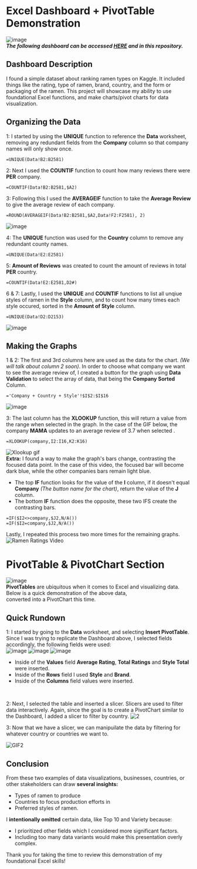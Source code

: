 # Excel Dashboard + PivotTable Demonstration

![image](https://github.com/user-attachments/assets/6f2861c7-20eb-4ec5-8335-8aadedd07582)
 <BR>
**_The following dashboard can be accessed [HERE](https://1drv.ms/x/s!AuV0f7giR2NGhC6TURBWo16u7rl8?e=SQLigE) and in this repository._**

## Dashboard Description
I found a simple dataset about ranking ramen types on Kaggle. It included things like the rating, type of ramen, brand, country, and the form or packaging of the ramen. This project will
showcase my ability to use foundational Excel functions, and make charts/pivot charts for data visualization.


## Organizing the Data

1: I started by using the **UNIQUE** function to reference the **Data** worksheet, removing any redundant fields from the **Company** column so that company names will only show once. 
```
=UNIQUE(Data!B2:B2581)
```

2: Next I used the **COUNTIF** function to count how many reviews there were **PER** company.
```
=COUNTIF(Data!B2:B2581,$A2)
```

3: Following this I used the **AVERAGEIF** function to take the **Average Review** to give the average review of each company.
```
=ROUND(AVERAGEIF(Data!B2:B2581,$A2,Data!F2:F2581), 2)
```

![image](https://github.com/user-attachments/assets/28b9b783-23a6-4ca0-8043-a8b748bc2453)

4: The **UNIQUE** function was used for the **Country** column to remove any redundant county names.
```
=UNIQUE(Data!E2:E2581)
```

5: **Amount of Reviews** was created to count the amount of reviews in total **PER** country.
```
=COUNTIF(Data!E2:E2581,D2#)
```

6 & 7: Lastly, I used the **UNIQUE** and **COUNTIF** functions to list all unqiue styles of ramen in the **Style** column, and to count how many times each style occured, sorted in the **Amount of Style** column.
```
=UNIQUE(Data!D2:D2153)
```
![image](https://github.com/user-attachments/assets/2dd750e5-291f-41f5-98d5-3b0cf0552104)

## Making the Graphs

1 & 2: The first and 3rd columns here are used as the data for the chart. *(We will talk about column 2 soon)*. In order to choose what company we want to see the average review of, I created a button for the graph using **Data Validation** to select the array of data, that being the **Company Sorted** Column. 
```
='Company + Country + Style'!$I$2:$I$16
```

![image](https://github.com/user-attachments/assets/201fef78-ebbd-4cd1-bb0b-b5d9545a702f)

3: The last column has the **XLOOKUP** function, this will return a value from the range when selected in the graph. In the case of the GIF below, the company **MAMA** updates to an average review of 3.7 when selected .
```
=XLOOKUP(company,I2:I16,K2:K16)
```

![Xlookup gif](https://github.com/user-attachments/assets/18ac1325-0759-486b-b38f-ed8a6c7b896c) <br>
**Extra:** I found a way to make the graph's bars change, contrasting the focused data point. In the case of this video, the focused bar will become dark blue, while the other companies bars remain light blue.
- The top **IF** function looks for the value of the **I** column, if it doesn't equal **Company** *(The button name for the chart)*, return the value of the **J** column.
- The bottom **IF** function does the opposite, 
these two IFS create the contrasting bars.

```
=IF($I2<>company,$J2,N/A())
=IF($I2=company,$J2,N/A())
```

Lastly, I repeated this process two more times for the remaining graphs.
![Ramen Ratings Video](https://github.com/user-attachments/assets/5586ac24-790e-4567-9eb3-aae6bde09b27)

# PivotTable & PivotChart Section
![image](https://github.com/user-attachments/assets/d27b35a7-f64d-4010-87da-f11ef6c2c0c1)
<br>
**PivotTables** are ubiquitous when it comes to Excel and visualizing data. Below is a quick demonstration of the above data, <br>
converted into a PivotChart this time.

## Quick Rundown
1: I started by going to the **Data** worksheet, and selecting **Insert PivotTable**. Since I was trying to replicate the Dashboard above, I selected fields accordingly, 
the following fields were used:
<br>
![image](https://github.com/user-attachments/assets/f40b810c-0eda-4b09-8d61-8a0907617040)
![image](https://github.com/user-attachments/assets/5370414d-9fab-476a-a342-4ec33dfafff8)
![image](https://github.com/user-attachments/assets/83fee973-3ce7-4bc1-a13e-762ee1a95677)
- Inside of the **Values** field **Average Rating**, **Total Ratings** and **Style Total** were inserted.
- Inside of the **Rows** field I used **Style** and **Brand**. 
- Inside of the **Columns** field values were inserted.
<br>

2: Next, I selected the table and inserted a slicer. Slicers are used to filter data interactively. Again, since the goal is to create a PivotChart similar to the Dashboard, I added a slicer to filter by country.
![2](https://github.com/user-attachments/assets/fcb3199d-c5ef-4559-966c-000d589d5a65)


3: Now that we have a slicer, we can manipuilate the data by filtering for whatever country or countries we want to.

![GIF2](https://github.com/user-attachments/assets/bcaaf04c-136c-42f0-addb-c05d646bbac9)

## Conclusion
From these two examples of data visualizations, businesses, countries, or other stakeholders can draw **several insights:**
- Types of ramen to produce
- Countries to focus production efforts in
- Preferred styles of ramen.

I **intentionally omitted** certain data, like Top 10 and Variety because:
- I prioritized other fields which I considered more significant factors.
- Including too many data variants would make this presentation overly complex.

Thank you for taking the time to review this demonstration of my foundational Excel skills!





